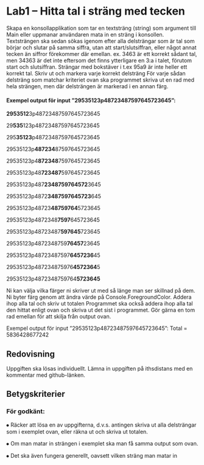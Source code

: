 # Lab1 – Hitta tal i sträng med tecken

Skapa en konsollapplikation som tar en textsträng (string) som argument till
Main eller uppmanar användaren mata in en sträng i konsollen.
Textsträngen ska sedan sökas igenom efter alla delsträngar som är tal som börjar
och slutar på samma siffra, utan att start/slutsiffran, eller något annat tecken än
siffror förekommer där emellan. ex. 3463 är ett korrekt sådant tal, men 34363 är det inte eftersom det finns
ytterligare en 3:a i talet, förutom start och slutsiffran. Strängar med bokstäver i
t.ex 95a9 är inte heller ett korrekt tal. Skriv ut och markera varje korrekt delsträng
För varje sådan delsträng som matchar kriteriet ovan ska programmet skriva ut
en rad med hela strängen, men där delsträngen är markerad i en annan färg.

#### Exempel output för input ”29535123p48723487597645723645”:
**2953512**3p48723487597645723645 

29**535**123p48723487597645723645 

295**35123**p48723487597645723645 

29535123p**487234**87597645723645 

29535123p4**872348**7597645723645 

29535123p48**723487**597645723645 

29535123p487**2348759764572**3645 

29535123p4872**3487597645723**645 

29535123p48723**48759764**5723645 

29535123p4872348**7597**645723645 

29535123p48723487**597645**723645 

29535123p4872348759**76457**23645 

29535123p48723487597**6457236**45 

29535123p487234875976**4572364**5 

29535123p4872348759764**5723645** 

Ni kan välja vilka färger ni skriver ut med så länge man ser skillnad på dem.
Ni byter färg genom att ändra värde på Console.ForegroundColor.
Addera ihop alla tal och skriv ut totalen
Programmet ska också addera ihop alla tal den hittat enligt ovan och skriva ut
det sist i programmet. Gör gärna en tom rad emellan för att skilja från output ovan.

Exempel output för input ”29535123p48723487597645723645”:
Total = 5836428677242

## Redovisning
Uppgiften ska lösas individuellt.
Lämna in uppgiften på ithsdistans med en kommentar med github-länken.

## Betygskriterier
### För godkänt:
⦁ Räcker att lösa en av uppgifterna, d.v.s. antingen skriva ut alla delsträngar som i exemplet ovan, eller räkna ut och skriva ut totalen.

⦁ Om man matar in strängen i exemplet ska man få samma output som ovan.

⦁ Det ska även fungera generellt, oavsett vilken sträng man matar in
